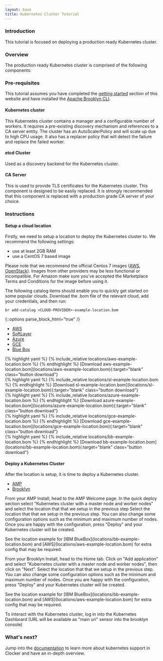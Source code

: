 ```yaml
---
layout: base
title: Kubernetes Cluster Tutorial
---
```


### Introduction
This tutorial is focused on deploying a production ready Kubernetes cluster.

### Overview
The production ready Kubernetes cluster is comprised of the following components:

### Pre-requisites
This tutorial assumes you have completed the [getting started](getting-started.html) section of this website and have installed the [Apache Brooklyn CLI](https://brooklyn.apache.org/v/latest/ops/cli/index.html).

#### Kubernetes cluster
This Kubernetes cluster contains a manager and a configurable number of workers.
It requires a pre-existing discovery mechanism and references to a CA server entity.
The cluster has an AutoScalerPolicy and will scale up due to high CPU usage. It also has a replacer policy that will detect the failure and replace the failed worker.

#### etcd Cluster
Used as a discovery backend for the Kubernetes cluster.

#### CA Server
This is used to provide TLS certificates for the Kubernetes cluster. This component is designed to be easily replaced. It is strongly recommended that this component is replaced with a production grade CA server of your choice.

### Instructions

#### Setup a cloud location
Firstly, we need to setup a location to deploy the Kubernetes cluster to. We recommend the following settings:

- use at least 2GB RAM
- use a CentOS 7 based image

Please note that we recommend the official Centos 7 images ([AWS](https://wiki.centos.org/Cloud/AWS), [OpenStack](http://cloud.centos.org/centos/7/images/)). Images from other providers may be less functional or incompatible.
For Amazon make sure you've accepted the Marketplace Terms and Conditions for the image before using it.

The following catalog items should enable you to quickly get started on some popular clouds. Download the .bom file of the relevant cloud, add your credentials, and then run:

    br add-catalog <CLOUD-PROVIDER>-example-location.bom

{::options parse_block_html="true" /}

<ul class="nav nav-tabs">
    <li class="active impl-1-tab"><a data-target="#impl-1, .impl-1-tab" data-toggle="tab" href="#">AWS</a></li>
    <li class="impl-2-tab"><a data-target="#impl-2, .impl-2-tab" data-toggle="tab" href="#">SoftLayer</a></li>
    <li class="impl-3-tab"><a data-target="#impl-3, .impl-3-tab" data-toggle="tab" href="#">Azure</a></li>
    <li class="impl-4-tab"><a data-target="#impl-4, .impl-4-tab" data-toggle="tab" href="#">GCE</a></li>
    <li class="impl-5-tab"><a data-target="#impl-5, .impl-5-tab" data-toggle="tab" href="#">Blue Box</a></li>
</ul>

<div class="tab-content">
<div id="impl-1" class="tab-pane fade in active">
{% highlight yaml %}
{% include_relative locations/aws-example-location.bom %}
{% endhighlight %}
[Download aws-example-location.bom](locations/aws-example-location.bom){:target="blank" class="button download"}
</div>
<div id="impl-2" class="tab-pane fade">
{% highlight yaml %}
{% include_relative locations/sl-example-location.bom %}
{% endhighlight %}
[Download sl-example-location.bom](locations/sl-example-location.bom){:target="blank" class="button download"}
</div>
<div id="impl-3" class="tab-pane fade">
{% highlight yaml %}
{% include_relative locations/azure-example-location.bom %}
{% endhighlight %}
[Download azure-example-location.bom](locations/azure-example-location.bom){:target="blank" class="button download"}
</div>
<div id="impl-4" class="tab-pane fade">
{% highlight yaml %}
{% include_relative locations/gce-example-location.bom %}
{% endhighlight %}
[Download gce-example-location.bom](locations/gce-example-location.bom){:target="blank" class="button download"}
</div>
<div id="impl-5" class="tab-pane fade">
{% highlight yaml %}
{% include_relative locations/bb-example-location.bom %}
{% endhighlight %}
[Download bb-example-location.bom](locations/bb-example-location.bom){:target="blank" class="button download"}
</div>
</div>

#### Deploy a Kubernetes Cluster
After the location is setup, it is time to deploy a Kubernetes cluster.

<ul class="nav nav-tabs">
    <li class="active amp-tab"><a data-target="#amp, .amp-tab" data-toggle="tab" href="#">AMP</a></li>
    <li class="brooklyn-tab"><a data-target="#brooklyn, .brooklyn-tab" data-toggle="tab" href="#">Brooklyn</a></li>
</ul>

<div class="tab-content">
<div id="amp" class="tab-pane fade in active">
<p>From your AMP Install, head to the AMP Welcome page. In the quick deploy section select "Kubernetes cluster with a master node and worker nodes" and select the location that that we setup in the previous step Select the location that that we setup in the previous step. You can also change some configuration options such as the minimum and maximum number of nodes. Once you are happy with the configuration, press "Deploy" and your Kubernetes cluster will be created.</p>
<p>See the location example for [IBM BlueBox](locations/bb-example-location.bom) and [AWS](locations/aws-example-location.bom) for extra config that may be required.</p>
</div>
<div id="brooklyn" class="tab-pane fade">
<p>From your Brooklyn Install, head to the Home tab. Click on "Add application" and select "Kubernetes cluster with a master node and worker nodes", then click on "Next". Select the location that that we setup in the previous step. You can also change some configuration options such as the minimum and maximum number of nodes. Once you are happy with the configuration, press "Deploy" and your Kubernetes cluster will be created.</p>
<p>See the location example for [IBM BlueBox](locations/bb-example-location.bom) and [AWS](locations/aws-example-location.bom) for extra config that may be required.</p>
</div>
</div>

To interact with the Kubernetes cluster, log in into the Kubernetes Dashboard (URL will be available as "main uri" sensor into the brooklyn console)

### What's next?
Jump into the [documentation]({{site.baseurl}}/docs/kubernetes-cluster.html) to learn more about kubernetes support in Clocker and have an in-depth overview.
